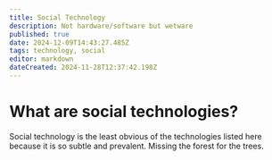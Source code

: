 ```yaml
---
title: Social Technology
description: Not hardware/software but wetware
published: true
date: 2024-12-09T14:43:27.485Z
tags: technology, social
editor: markdown
dateCreated: 2024-11-28T12:37:42.198Z
---
```


# What are social technologies?
Social  technology is the least obvious of the technologies listed here because it is so subtle and prevalent. Missing the forest for the trees.